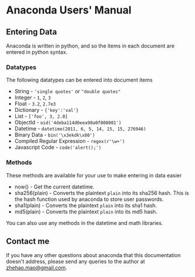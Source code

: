 # Anaconda Users' Manual

## Entering Data

Anaconda is written in python, and so the items in each document are entered
in python syntax.

### Datatypes

The following datatypes can be entered into document items

 * String - `'single quotes'` or `"double quotes"`
 * Integer - `1`, `2`, `3`
 * Float - `3.2`, `2.7e3`
 * Dictionary - `{'key':'val'}`
 * List - `['foo', 3, 2.0]`
 * ObjectId - `oid('4deba114d0eea90a0f000001')`
 * Datetime - `datetime(2011, 6, 5, 14, 15, 15, 276946)` 
 * Binary Data - `bin('\x3ekdk\x80')`
 * Compiled Regular Expression - `regex(r'\w+')`
 * Javascript Code - `code('alert();')`
 
### Methods

These methods are available for your use to make entering in data easier

 * now() - Get the current datetime.
 * sha256(plain) - Converts the plaintext `plain` into its sha256 hash. This is the hash function used by anaconda to store user passwords.
 * sha1(plain) - Converts the plaintext `plain` into its sha1 hash. 
 * md5(plain) - Converts the plaintext `plain` into its md5 hash.
 
You can also use any methods in the datetime and math libraries.

## Contact me

If you have any other questions about anaconda that this documentation doesn't 
address, please send any queries to the author at zhehao.mao@gmail.com.
